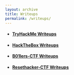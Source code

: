 ```yaml
---
layout: archive
title: Writeups
permalink: /writeups/
---
```


* ####  [TryHackMe Writeups](/_posts/thm-index.md)

* ####  [HackTheBox Writeups](/_posts/htb-index.md)

* ####  [B01lers-CTF Writeups](/_posts/ctf/b01lers/index.md)

* ####  [Resethacker-CTF Writeups](/_posts/ctf/resethacker/index.md)
